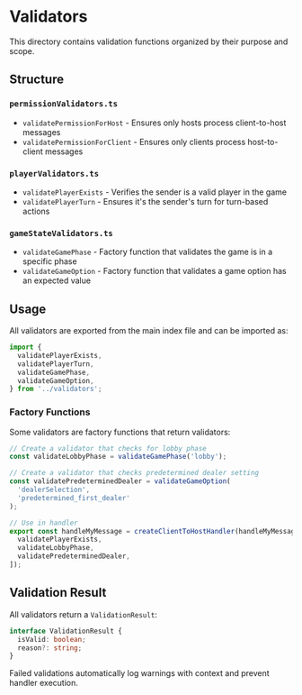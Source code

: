 # Validators

This directory contains validation functions organized by their purpose and scope.

## Structure

### `permissionValidators.ts`

- `validatePermissionForHost` - Ensures only hosts process client-to-host messages
- `validatePermissionForClient` - Ensures only clients process host-to-client messages

### `playerValidators.ts`

- `validatePlayerExists` - Verifies the sender is a valid player in the game
- `validatePlayerTurn` - Ensures it's the sender's turn for turn-based actions

### `gameStateValidators.ts`

- `validateGamePhase` - Factory function that validates the game is in a specific phase
- `validateGameOption` - Factory function that validates a game option has an expected value

## Usage

All validators are exported from the main index file and can be imported as:

```typescript
import {
  validatePlayerExists,
  validatePlayerTurn,
  validateGamePhase,
  validateGameOption,
} from '../validators';
```

### Factory Functions

Some validators are factory functions that return validators:

```typescript
// Create a validator that checks for lobby phase
const validateLobbyPhase = validateGamePhase('lobby');

// Create a validator that checks predetermined dealer setting
const validatePredeterminedDealer = validateGameOption(
  'dealerSelection',
  'predetermined_first_dealer'
);

// Use in handler
export const handleMyMessage = createClientToHostHandler(handleMyMessageImpl, [
  validatePlayerExists,
  validateLobbyPhase,
  validatePredeterminedDealer,
]);
```

## Validation Result

All validators return a `ValidationResult`:

```typescript
interface ValidationResult {
  isValid: boolean;
  reason?: string;
}
```

Failed validations automatically log warnings with context and prevent handler execution.

